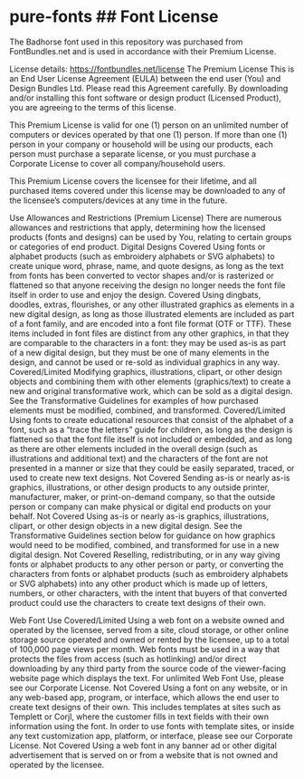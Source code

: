 # pure-fonts ## Font License

The Badhorse font used in this repository was purchased from FontBundles.net and is used in accordance with their Premium License.

License details: https://fontbundles.net/license
The Premium License
This is an End User License Agreement (EULA) between the end user (You) and Design Bundles Ltd. Please read this Agreement carefully. By downloading and/or installing this font software or design product (Licensed Product), you are agreeing to the terms of this license.

This Premium License is valid for one (1) person on an unlimited number of computers or devices operated by that one (1) person. If more than one (1) person in your company or household will be using our products, each person must purchase a separate license, or you must purchase a Corporate License to cover all company/household users.

This Premium License covers the licensee for their lifetime, and all purchased items covered under this license may be downloaded to any of the licensee’s computers/devices at any time in the future.

Use Allowances and Restrictions (Premium License)
There are numerous allowances and restrictions that apply, determining how the licensed products (fonts and designs) can be used by You, relating to certain groups or categories of end product.
Digital Designs
Covered
Using fonts or alphabet products (such as embroidery alphabets or SVG alphabets) to create unique word, phrase, name, and quote designs, as long as the text from fonts has been converted to vector shapes and/or is rasterized or flattened so that anyone receiving the design no longer needs the font file itself in order to use and enjoy the design.
Covered
Using dingbats, doodles, extras, flourishes, or any other illustrated graphics as elements in a new digital design, as long as those illustrated elements are included as part of a font family, and are encoded into a font file format (OTF or TTF). These items included in font files are distinct from any other graphics, in that they are comparable to the characters in a font: they may be used as-is as part of a new digital design, but they must be one of many elements in the design, and cannot be used or re-sold as individual graphics in any way.
Covered/Limited
Modifying graphics, illustrations, clipart, or other design objects and combining them with other elements (graphics/text) to create a new and original transformative work, which can be sold as a digital design. See the Transformative Guidelines for examples of how purchased elements must be modified, combined, and transformed.
Covered/Limited
Using fonts to create educational resources that consist of the alphabet of a font, such as a “trace the letters” guide for children, as long as the design is flattened so that the font file itself is not included or embedded, and as long as there are other elements included in the overall design (such as illustrations and additional text) and the characters of the font are not presented in a manner or size that they could be easily separated, traced, or used to create new text designs.
Not Covered
Sending as-is or nearly as-is graphics, illustrations, or other design products to any outside printer, manufacturer, maker, or print-on-demand company, so that the outside person or company can make physical or digital end products on your behalf.
Not Covered
Using as-is or nearly as-is graphics, illustrations, clipart, or other design objects in a new digital design. See the Transformative Guidelines section below for guidance on how graphics would need to be modified, combined, and transformed for use in a new digital design.
Not Covered
Reselling, redistributing, or in any way giving fonts or alphabet products to any other person or party, or converting the characters from fonts or alphabet products (such as embroidery alphabets or SVG alphabets) into any other product which is made up of letters, numbers, or other characters, with the intent that buyers of that converted product could use the characters to create text designs of their own.

Web Font Use
Covered/Limited
Using a web font on a website owned and operated by the licensee, served from a site, cloud storage, or other online storage source operated and owned or rented by the licensee, up to a total of 100,000 page views per month. Web fonts must be used in a way that protects the files from access (such as hotlinking) and/or direct downloading by any third party from the source code of the viewer-facing website page which displays the text. For unlimited Web Font Use, please see our Corporate License.
Not Covered
Using a font on any website, or in any web-based app, program, or interface, which allows the end user to create text designs of their own. This includes templates at sites such as Templett or Corjl, where the customer fills in text fields with their own information using the font. In order to use fonts with template sites, or inside any text customization app, platform, or interface, please see our Corporate License.
Not Covered
Using a web font in any banner ad or other digital advertisement that is served on or from a website that is not owned and operated by the licensee.

